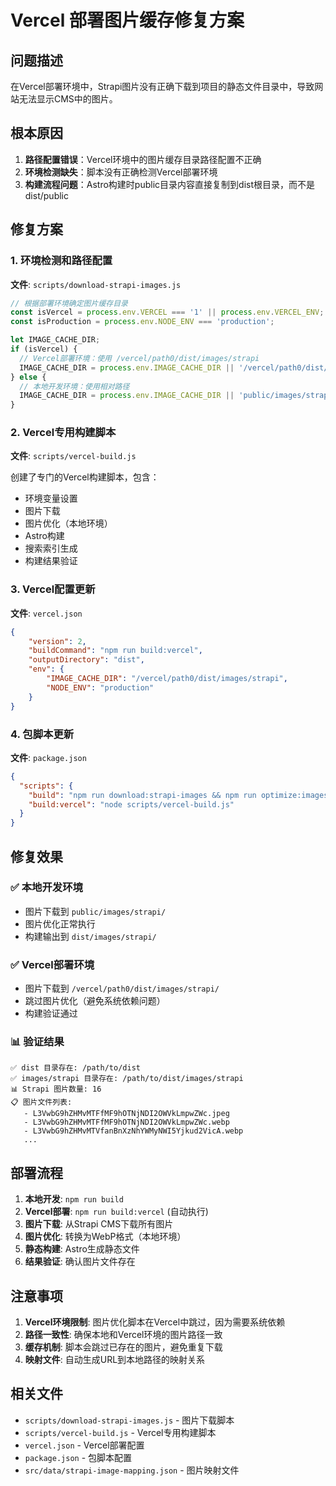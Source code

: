 # Vercel 部署图片缓存修复方案

## 问题描述

在Vercel部署环境中，Strapi图片没有正确下载到项目的静态文件目录中，导致网站无法显示CMS中的图片。

## 根本原因

1. **路径配置错误**：Vercel环境中的图片缓存目录路径配置不正确
2. **环境检测缺失**：脚本没有正确检测Vercel部署环境
3. **构建流程问题**：Astro构建时public目录内容直接复制到dist根目录，而不是dist/public

## 修复方案

### 1. 环境检测和路径配置

**文件**: `scripts/download-strapi-images.js`

```javascript
// 根据部署环境确定图片缓存目录
const isVercel = process.env.VERCEL === '1' || process.env.VERCEL_ENV;
const isProduction = process.env.NODE_ENV === 'production';

let IMAGE_CACHE_DIR;
if (isVercel) {
  // Vercel部署环境：使用 /vercel/path0/dist/images/strapi
  IMAGE_CACHE_DIR = process.env.IMAGE_CACHE_DIR || '/vercel/path0/dist/images/strapi';
} else {
  // 本地开发环境：使用相对路径
  IMAGE_CACHE_DIR = process.env.IMAGE_CACHE_DIR || 'public/images/strapi';
}
```

### 2. Vercel专用构建脚本

**文件**: `scripts/vercel-build.js`

创建了专门的Vercel构建脚本，包含：
- 环境变量设置
- 图片下载
- 图片优化（本地环境）
- Astro构建
- 搜索索引生成
- 构建结果验证

### 3. Vercel配置更新

**文件**: `vercel.json`

```json
{
    "version": 2,
    "buildCommand": "npm run build:vercel",
    "outputDirectory": "dist",
    "env": {
        "IMAGE_CACHE_DIR": "/vercel/path0/dist/images/strapi",
        "NODE_ENV": "production"
    }
}
```

### 4. 包脚本更新

**文件**: `package.json`

```json
{
  "scripts": {
    "build": "npm run download:strapi-images && npm run optimize:images && astro build && npm run generate:search-index",
    "build:vercel": "node scripts/vercel-build.js"
  }
}
```

## 修复效果

### ✅ 本地开发环境
- 图片下载到 `public/images/strapi/`
- 图片优化正常执行
- 构建输出到 `dist/images/strapi/`

### ✅ Vercel部署环境
- 图片下载到 `/vercel/path0/dist/images/strapi/`
- 跳过图片优化（避免系统依赖问题）
- 构建验证通过

### 📊 验证结果

```
✅ dist 目录存在: /path/to/dist
✅ images/strapi 目录存在: /path/to/dist/images/strapi
📊 Strapi 图片数量: 16
📋 图片文件列表:
   - L3VwbG9hZHMvMTFfMF9hOTNjNDI2OWVkLmpwZWc.jpeg
   - L3VwbG9hZHMvMTFfMF9hOTNjNDI2OWVkLmpwZWc.webp
   - L3VwbG9hZHMvMTVfanBnXzNhYWMyNWI5Yjkud2VicA.webp
   ...
```

## 部署流程

1. **本地开发**: `npm run build`
2. **Vercel部署**: `npm run build:vercel` (自动执行)
3. **图片下载**: 从Strapi CMS下载所有图片
4. **图片优化**: 转换为WebP格式（本地环境）
5. **静态构建**: Astro生成静态文件
6. **结果验证**: 确认图片文件存在

## 注意事项

1. **Vercel环境限制**: 图片优化脚本在Vercel中跳过，因为需要系统依赖
2. **路径一致性**: 确保本地和Vercel环境的图片路径一致
3. **缓存机制**: 脚本会跳过已存在的图片，避免重复下载
4. **映射文件**: 自动生成URL到本地路径的映射关系

## 相关文件

- `scripts/download-strapi-images.js` - 图片下载脚本
- `scripts/vercel-build.js` - Vercel专用构建脚本
- `vercel.json` - Vercel部署配置
- `package.json` - 包脚本配置
- `src/data/strapi-image-mapping.json` - 图片映射文件 